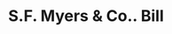 ---
doi: 10.7916/D8WQ1FV9
date_other: '1880'
date_other_textual: 1880-1889
form: printed ephemera
genre:
- Invoices
name:
- S.F. Myers & Co.
object_in_context_url: https://biggert.cul.columbia.edu/items/view/ave_biggert_01114
subject_hierarchical_geographic:
- New York, New York, United States
subject_name:
- S.F. Myers & Co.
title: S.F. Myers & Co.. Bill
sort_title: S.F. Myers & Co.. Bill
call_number: ave_biggert_01114
coordinates:
- 40.71277777777778,-74.00583333333333
pid: ave_biggert_01114
identifiers: ave_biggert_01114
thumbnail: https://derivativo-3.library.columbia.edu/iiif/2/ldpd:344802/full/!256,256/0/native.jpg
permalink: "/items/ave_biggert_01114/"
layout: iiif-image-page
---